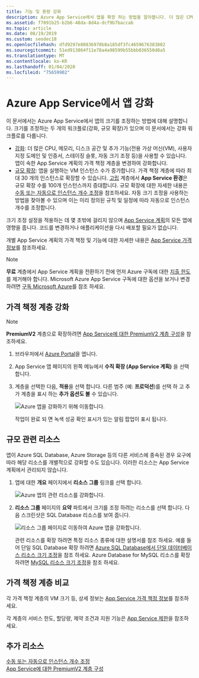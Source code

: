 ```yaml
---
title: 기능 및 용량 강화
description: Azure App Service에서 앱을 확장 하는 방법을 알아봅니다. 더 많은 CPU, 메모리, 디스크 공간 및 추가 기능을 얻습니다.
ms.assetid: f7091b25-b2b6-48da-8d4a-dcf9b7baccab
ms.topic: article
ms.date: 08/19/2019
ms.custom: seodec18
ms.openlocfilehash: dfd9297e80836978b8a185df3fc4659676383802
ms.sourcegitcommit: 51ed913864f11e78a4a98599b55bbb036550d8a5
ms.translationtype: MT
ms.contentlocale: ko-KR
ms.lasthandoff: 01/04/2020
ms.locfileid: "75659902"
---
```

# <a name="scale-up-an-app-in-azure-app-service"></a>Azure App Service에서 앱 강화

이 문서에서는 Azure App Service에서 앱의 크기를 조정하는 방법에 대해 설명합니다. 크기를 조정하는 두 개의 워크플로(강화, 규모 확장)가 있으며 이 문서에서는 강화 워크플로를 다룹니다.

* [강화](https://en.wikipedia.org/wiki/Scalability#Horizontal_and_vertical_scaling): 더 많은 CPU, 메모리, 디스크 공간 및 추가 기능(전용 가상 머신(VM), 사용자 지정 도메인 및 인증서, 스테이징 슬롯, 자동 크기 조정 등)을 사용할 수 있습니다. 앱이 속한 App Service 계획의 가격 책정 계층을 변경하여 강화합니다.
* [규모 확장](https://en.wikipedia.org/wiki/Scalability#Horizontal_and_vertical_scaling): 앱을 실행하는 VM 인스턴스 수가 증가합니다.
  가격 책정 계층에 따라 최대 30 개의 인스턴스로 확장할 수 있습니다. [고립](environment/intro.md) 계층에서 **App Service 환경**은 규모 확장 수를 100개 인스턴스까지 증대합니다. 규모 확장에 대한 자세한 내용은 [수동 또는 자동으로 인스턴스 개수 조정](../monitoring-and-diagnostics/insights-how-to-scale.md)을 참조하세요. 자동 크기 조정을 사용하는 방법을 찾아볼 수 있으며 이는 미리 정의된 규칙 및 일정에 따라 자동으로 인스턴스 개수를 조정합니다.

크기 조정 설정을 적용하는 데 몇 초밖에 걸리지 않으며 [App Service 계획](../app-service/overview-hosting-plans.md)의 모든 앱에 영향을 줍니다.
코드를 변경하거나 애플리케이션을 다시 배포할 필요가 없습니다.

개별 App Service 계획의 가격 책정 및 기능에 대한 자세한 내용은 [App Service 가격 정보](https://azure.microsoft.com/pricing/details/web-sites/)를 참조하세요.  

> [!NOTE]
> **무료** 계층에서 App Service 계획을 전환하기 전에 먼저 Azure 구독에 대한 [지출 한도](https://azure.microsoft.com/pricing/spending-limits/) 를 제거해야 합니다. Microsoft Azure App Service 구독에 대한 옵션을 보거나 변경 하려면 [구독 Microsoft Azure][azuresubscriptions]를 참조 하세요.
> 
> 

<a name="scalingsharedorbasic"></a>
<a name="scalingstandard"></a>

## <a name="scale-up-your-pricing-tier"></a>가격 책정 계층 강화

> [!NOTE]
> **PremiumV2** 계층으로 확장하려면 [App Service에 대한 PremiumV2 계층 구성](app-service-configure-premium-tier.md)을 참조하세요.
>

1. 브라우저에서 [Azure Portal][portal]을 엽니다.

1. App Service 앱 페이지의 왼쪽 메뉴에서 **수직 확장 (App Service 계획)** 을 선택 합니다.
   
3. 계층을 선택한 다음, **적용**을 선택 합니다. 다른 범주 (예: **프로덕션**)를 선택 하 고 추가 계층을 표시 하는 **추가 옵션도 볼** 수 있습니다.
   
    ![Azure 앱을 강화하기 위해 이동합니다.][ChooseWHP]

    작업이 완료 되 면 녹색 성공 확인 표시가 있는 알림 팝업이 표시 됩니다.

<a name="ScalingSQLServer"></a>

## <a name="scale-related-resources"></a>규모 관련 리소스
앱이 Azure SQL Database, Azure Storage 등의 다른 서비스에 종속된 경우 요구에 따라 해당 리소스를 개별적으로 강화할 수도 있습니다. 이러한 리소스는 App Service 계획에서 관리되지 않습니다.

1. 앱에 대한 **개요** 페이지에서 **리소스 그룹** 링크를 선택 합니다.
   
    ![Azure 앱의 관련 리소스를 강화합니다.](./media/web-sites-scale/RGEssentialsLink.png)

2. **리소스 그룹** 페이지의 **요약** 파트에서 크기를 조정 하려는 리소스를 선택 합니다. 다음 스크린샷은 SQL Database 리소스를 보여 줍니다.
   
    ![리소스 그룹 페이지로 이동하여 Azure 앱을 강화합니다.](./media/web-sites-scale/ResourceGroup.png)

    관련 리소스를 확장 하려면 특정 리소스 종류에 대한 설명서를 참조 하세요. 예를 들어 단일 SQL Database 확장 하려면 [Azure SQL Database에서 단일 데이터베이스 리소스 크기 조정](../sql-database/sql-database-single-database-scale.md)을 참조 하세요. Azure Database for MySQL 리소스를 확장 하려면 [MySQL 리소스 크기 조정](../mysql/concepts-pricing-tiers.md#scale-resources)을 참조 하세요.

<a name="OtherFeatures"></a>
<a name="devfeatures"></a>

## <a name="compare-pricing-tiers"></a>가격 책정 계층 비교

각 가격 책정 계층의 VM 크기 등, 상세 정보는 [App Service 가격 책정 정보](https://azure.microsoft.com/pricing/details/app-service)를 참조하세요.

각 계층의 서비스 한도, 할당량, 제약 조건과 지원 기능은 [App Service 제한](../azure-resource-manager/management/azure-subscription-service-limits.md#app-service-limits)을 참조하세요.

<a name="Next Steps"></a>

## <a name="more-resources"></a>추가 리소스

[수동 또는 자동으로 인스턴스 개수 조정](../monitoring-and-diagnostics/insights-how-to-scale.md)  
[App Service에 대한 PremiumV2 계층 구성](app-service-configure-premium-tier.md)

<!-- LINKS -->
[vmsizes]:https://azure.microsoft.com/pricing/details/app-service/
[SQLaccountsbilling]:https://go.microsoft.com/fwlink/?LinkId=234930
[azuresubscriptions]:https://account.windowsazure.com/subscriptions
[portal]: https://portal.azure.com/

<!-- IMAGES -->
[ChooseWHP]: ./media/web-sites-scale/scale1ChooseWHP.png
[ResourceGroup]: ./media/web-sites-scale/scale10ResourceGroup.png
[ScaleDatabase]: ./media/web-sites-scale/scale11SQLScale.png
[GeoReplication]: ./media/web-sites-scale/scale12SQLGeoReplication.png
